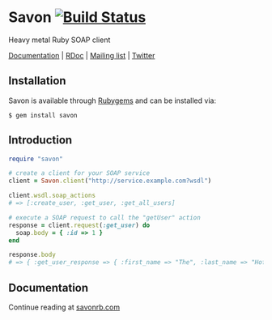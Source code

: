 Savon [![Build Status](https://secure.travis-ci.org/rubiii/savon.png?branch=master)](http://travis-ci.org/rubiii/savon)
=====

Heavy metal Ruby SOAP client

[Documentation](http://savonrb.com) | [RDoc](http://rubydoc.info/gems/savon) |
[Mailing list](https://groups.google.com/forum/#!forum/savonrb) | [Twitter](http://twitter.com/savonrb)

Installation
------------

Savon is available through [Rubygems](http://rubygems.org/gems/savon) and can be installed via:

```
$ gem install savon
```

Introduction
------------

``` ruby
require "savon"

# create a client for your SOAP service
client = Savon.client("http://service.example.com?wsdl")

client.wsdl.soap_actions
# => [:create_user, :get_user, :get_all_users]

# execute a SOAP request to call the "getUser" action
response = client.request(:get_user) do
  soap.body = { :id => 1 }
end

response.body
# => { :get_user_response => { :first_name => "The", :last_name => "Hoff" } }
```

Documentation
-------------

Continue reading at [savonrb.com](http://savonrb.com)

